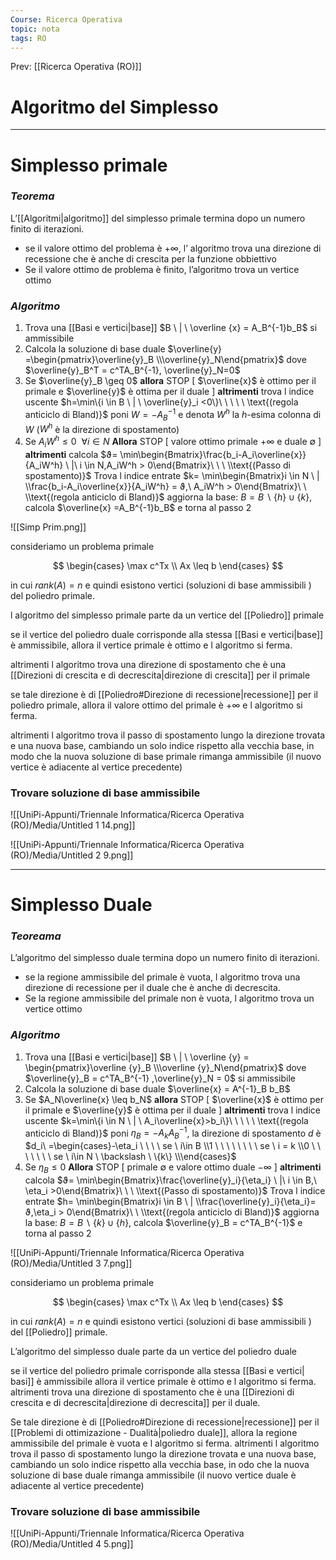 ```yaml
---
Course: Ricerca Operativa
topic: nota
tags: RO
---
```


Prev: [[Ricerca Operativa (RO)]]

# Algoritmo del Simplesso
---

# Simplesso primale

### *Teorema*

L’[[Algoritmi|algoritmo]] del simplesso primale termina dopo un numero finito di iterazioni.

- se il valore ottimo del problema è $+\infty$, l’ algoritmo trova una direzione di recessione che è anche di crescita per la funzione obbiettivo
- Se il valore ottimo de problema è finito, l’algoritmo trova un vertice ottimo

### *Algoritmo*

1. Trova una [[Basi e vertici|base]] $B \ | \ \overline {x} = A_B^{-1}b_B$ si ammissibile
2. Calcola la soluzione di base duale $\overline{y} =\begin{pmatrix}\overline{y}_B \\\overline{y}_N\end{pmatrix}$ dove $\overline{y}_B^T = c^TA_B^{-1}, \overline{y}_N=0$
3. Se $\overline{y}_B \geq 0$ **allora** STOP \[ $\overline{x}$  è ottimo per il primale e $\overline{y}$ è ottima per il duale \]
**altrimenti**  trova l indice uscente
$h=\min\{i \in B \ | \ \overline{y}_i <0\}\ \ \ \ \ \text{(regola anticiclo di Bland)}$
poni $W=-A_B^{-1}$ e denota $W^h$ la $h\text{-esima}$ colonna di $W$
($W^h$ è la direzione di spostamento)
4. Se $A_iW^h \leq 0 \ \ \forall i \in N$  **Allora** STOP \[ valore ottimo primale $+\infty$ e duale $\emptyset$ \]
**altrimenti** calcola
           $ϑ= \min\begin{Bmatrix}\frac{b_i-A_i\overline{x}}{A_iW^h} \ |\ i \in N,A_iW^h > 0\end{Bmatrix}\ \ \ \\text{(Passo di spostamento)}$
  Trova l indice entrate
        $k= \min\begin{Bmatrix}i \in N \ | \\frac{b_i-A_i\overline{x}}{A_iW^h} = ϑ,\ A_iW^h > 0\end{Bmatrix}\ \ \\text{(regola anticiclo di Bland)}$
aggiorna la base: $B = B \backslash \{h\} \cup \{k\}$,
calcola $\overline{x} =A_B^{-1}b_B$ e torna al passo 2

![[Simp Prim.png]]

consideriamo un problema primale

$$
\begin{cases}
\max c^Tx \\
Ax \leq b
\end{cases}
$$

in cui $rank(A) =n$ e quindi esistono vertici (soluzioni di base ammissibili ) del poliedro primale.

l algoritmo del simplesso primale parte da un vertice del [[Poliedro]] primale

se il vertice del poliedro duale corrisponde alla stessa [[Basi e vertici|base]] è ammissibile, allora il vertice primale è ottimo e l algoritmo si ferma.

altrimenti l algoritmo trova una direzione di spostamento che è una [[Direzioni di crescita e di decrescita|direzione di crescita]] per il primale

se tale direzione è di [[Poliedro#Direzione di recessione|recessione]] per il poliedro primale, allora il valore ottimo del primale è $+\infty$ e l algoritmo si ferma.

altrimenti l algoritmo trova il passo di spostamento lungo la direzione trovata e una nuova base, cambiando un solo indice rispetto alla vecchia base, in modo che la nuova soluzione di base primale rimanga ammissibile (il nuovo vertice è adiacente al vertice precedente)

### Trovare soluzione di base ammissibile

![[UniPi-Appunti/Triennale Informatica/Ricerca Operativa (RO)/Media/Untitled 1 14.png]]

![[UniPi-Appunti/Triennale Informatica/Ricerca Operativa (RO)/Media/Untitled 2 9.png]]

---

# Simplesso Duale

### *Teoreama*

L’algoritmo del simplesso duale termina dopo un numero finito di iterazioni.

- se la regione ammissibile del primale è vuota, l algoritmo trova una direzione di recessione per il duale che è anche di decrescita.
- Se la regione ammissibile del primale non è vuota, l algoritmo trova un vertice ottimo

### *Algoritmo*

1. Trova una [[Basi e vertici|base]] $B \ | \ \overline {y} = \begin{pmatrix}\overline {y}_B  \\\overline {y}_N\end{pmatrix}$
dove $\overline{y}_B = c^TA_B^{-1} ,\overline{y}_N = 0$  si ammissibile
2. Calcola la soluzione di base duale $\overline{x} = A^{-1}_B b_B$
3. Se $A_N\overline{x} \leq b_N$ **allora** STOP \[ $\overline{x}$  è ottimo per il primale e $\overline{y}$ è ottima per il duale \]
**altrimenti**  trova l indice uscente
$k=\min\{i \in N \ | \ A_i\overline{x}>b_i\}\ \ \ \ \ \text{(regola anticiclo di Bland)}$
poni $\eta_B=-A_kA_B^{-1}$, la direzione di spostamento $d$ è $d_i\ =\begin{cases}-\eta_i \ \ \ \ se \ i\in B \\1 \ \ \ \ \ \ \ \ se \ i = k \\0 \ \ \ \ \ \ \ se \ i\in N \ \backslash \ \{k\} \\\end{cases}$
4. Se $\eta_B \leq 0$  **Allora** STOP \[  primale $\emptyset$ e valore ottimo duale $-\infty$ \]
**altrimenti** calcola
           $ϑ= \min\begin{Bmatrix}\frac{\overline{y}_i}{\eta_i} \ |\ i \in B,\ \eta_i >0\end{Bmatrix}\ \ \ \\text{(Passo di spostamento)}$
  Trova l indice entrate
        $h= \min\begin{Bmatrix}i \in B \ | \\frac{\overline{y}_i}{\eta_i}= ϑ,\eta_i > 0\end{Bmatrix}\ \ \\text{(regola anticiclo di Bland)}$
aggiorna la base:  $B = B \backslash \{k\} \cup \{h\}$,
calcola $\overline{y}_B = c^TA_B^{-1}$ e torna al passo 2

![[UniPi-Appunti/Triennale Informatica/Ricerca Operativa (RO)/Media/Untitled 3 7.png]]

consideriamo un problema primale

$$
\begin{cases}
\max c^Tx \\
Ax \leq b
\end{cases}
$$

in cui $rank(A) =n$ e quindi esistono vertici (soluzioni di base ammissibili ) del [[Poliedro]] primale.

L’algoritmo del simplesso duale parte da un vertice del poliedro duale

se il vertice del poliedro primale corrisponde alla stessa [[Basi e vertici| basi]] è ammissibile allora il vertice primale è ottimo e l algoritmo si ferma. altrimenti trova una direzione di spostamento che è una [[Direzioni di crescita e di decrescita|direzione di decrescita]] per il duale.

Se tale direzione è di [[Poliedro#Direzione di recessione|recessione]] per il [[Problemi di ottimizazione - Dualità|poliedro duale]], allora la regione ammissibile del primale è vuota e l algoritmo si ferma.
altrimenti l algoritmo trova il passo di spostamento lungo la direzione trovata e una nuova base, cambiando un solo indice rispetto alla vecchia base, in odo che la nuova soluzione di base duale rimanga ammissibile (il nuovo vertice duale è adiacente al vertice precedente)

### Trovare soluzione di base ammissibile

![[UniPi-Appunti/Triennale Informatica/Ricerca Operativa (RO)/Media/Untitled 4 5.png]]
